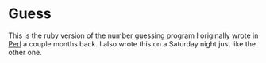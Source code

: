 # Guess

This is the ruby version of the number guessing program I originally wrote in [Perl](https://github.com/fadelakin/Guess) a couple months back. I also wrote this on a Saturday night just like the other one. 